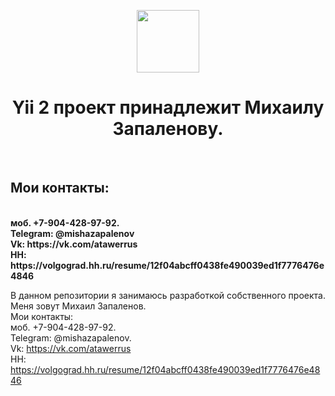 <p align="center">
    <a href="https://github.com/yiisoft" target="_blank">
        <img src="https://avatars0.githubusercontent.com/u/993323" height="100px">
    </a>
    <h1 align="center">Yii 2 проект принадлежит Михаилу Запаленову.</h1>
    <br>
    <h2>Мои контакты:</h2>
    <br>
    <strong>моб. +7-904-428-97-92.</strong>
    <br>
    <strong>Telegram: @mishazapalenov</strong>
    <br>
    <strong>Vk: https://vk.com/atawerrus </strong>
    <br>
    <strong>HH: https://volgograd.hh.ru/resume/12f04abcff0438fe490039ed1f7776476e4846 </strong>
    <br>
</p>

В данном репозитории я занимаюсь разработкой собственного проекта. Меня зовут Михаил Запаленов.
<br>
Мои контакты:
<br>
моб. +7-904-428-97-92. 
<br>
Telegram: @mishazapalenov. 
<br>
Vk: https://vk.com/atawerrus 
<br>
HH: https://volgograd.hh.ru/resume/12f04abcff0438fe490039ed1f7776476e4846
